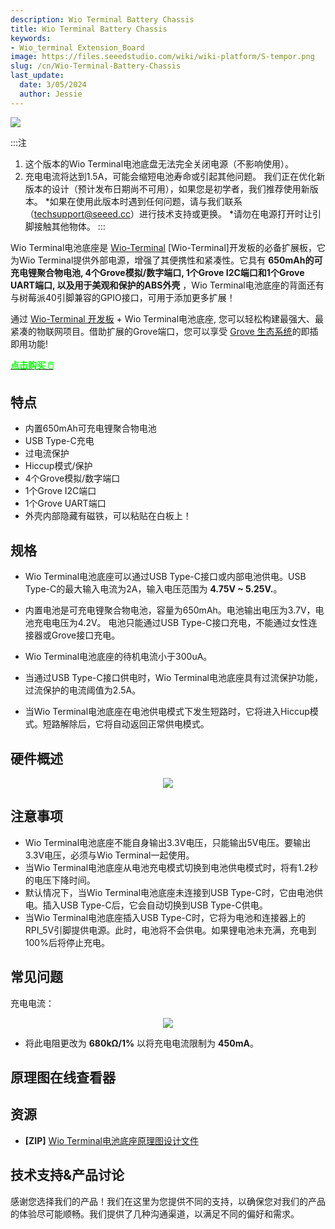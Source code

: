 ```yaml
---
description: Wio Terminal Battery Chassis
title: Wio Terminal Battery Chassis
keywords:
- Wio_terminal Extension_Board
image: https://files.seeedstudio.com/wiki/wiki-platform/S-tempor.png
slug: /cn/Wio-Terminal-Battery-Chassis
last_update:
  date: 3/05/2024
  author: Jessie
---
```



![](https://files.seeedstudio.com/wiki/Wio-Terminal-Battery-Chassis/img/45.png)

:::注
1. 这个版本的Wio Terminal电池底盘无法完全关闭电源（不影响使用）。
2. 充电电流将达到1.5A，可能会缩短电池寿命或引起其他问题。
我们正在优化新版本的设计（预计发布日期尚不可用），如果您是初学者，我们推荐使用新版本。
*如果在使用此版本时遇到任何问题，请与我们联系（techsupport@seeed.cc）进行技术支持或更换。
*请勿在电源打开时让引脚接触其他物体。
:::

Wio Terminal电池底座是 [Wio-Terminal](https://www.seeedstudio.com/Wio-Terminal-p-4509.html) [Wio-Terminal]开发板的必备扩展板，它为Wio Terminal提供外部电源，增强了其便携性和紧凑性。它具有 **650mAh的可充电锂聚合物电池, 4个Grove模拟/数字端口, 1个Grove I2C端口和1个Grove UART端口, 以及用于美观和保护的ABS外壳** ，Wio Terminal电池底座的背面还有与树莓派40引脚兼容的GPIO接口，可用于添加更多扩展！

通过 [Wio-Terminal 开发板](https://www.seeedstudio.com/Wio-Terminal-p-4509.html) + Wio Terminal电池底座, 您可以轻松构建最强大、最紧凑的物联网项目。借助扩展的Grove端口，您可以享受 [Grove 生态系统](https://www.seeedstudio.com/category/Grove-c-1003.html)的即插即用功能!

<div class="get_one_now_container" style={{textAlign: 'center'}}>
    <a class="get_one_now_item" href="https://www.seeedstudio.com/Wio-Terminal-Chassis-Battery-650mAh-p-4756.html"><strong><span><font color={'FFFFFF'} size={"4"}> 点击购买 🖱️</font></span></strong>
    </a>
</div>

## 特点

- 内置650mAh可充电锂聚合物电池
- USB Type-C充电
- 过电流保护
- Hiccup模式/保护
- 4个Grove模拟/数字端口
- 1个Grove I2C端口
- 1个Grove UART端口
- 外壳内部隐藏有磁铁，可以粘贴在白板上！

## 规格

- Wio Terminal电池底座可以通过USB Type-C接口或内部电池供电。USB Type-C的最大输入电流为2A，输入电压范围为 **4.75V ~ 5.25V.**。

- 内置电池是可充电锂聚合物电池，容量为650mAh。电池输出电压为3.7V，电池充电电压为4.2V。
电池只能通过USB Type-C接口充电，不能通过女性连接器或Grove接口充电。

- Wio Terminal电池底座的待机电流小于300uA。

- 当通过USB Type-C接口供电时，Wio Terminal电池底座具有过流保护功能，过流保护的电流阈值为2.5A。
- 当Wio Terminal电池底座在电池供电模式下发生短路时，它将进入Hiccup模式。短路解除后，它将自动返回正常供电模式。

## 硬件概述

<div align="center"><img src="https://files.seeedstudio.com/wiki/Wio-Terminal-Battery-Chassis/img/WT-battery-front.jpg" /></div>

## 注意事项

- Wio Terminal电池底座不能自身输出3.3V电压，只能输出5V电压。要输出3.3V电压，必须与Wio Terminal一起使用。
- 当Wio Terminal电池底座从电池充电模式切换到电池供电模式时，将有1.2秒的电压下降时间。
- 默认情况下，当Wio Terminal电池底座未连接到USB Type-C时，它由电池供电。插入USB Type-C后，它会自动切换到USB Type-C供电。
- 当Wio Terminal电池底座插入USB Type-C时，它将为电池和连接器上的RPI_5V引脚提供电源。此时，电池将不会供电。如果锂电池未充满，充电到100%后将停止充电。

## 常见问题

充电电流：

<div align="center"><img src="https://files.seeedstudio.com/wiki/Wio-Terminal-Battery-Chassis/img/sch.png" /></div>

- 将此电阻更改为 **680kΩ/1%** 以将充电电流限制为 **450mA**。

## 原理图在线查看器

<div className="altium-ecad-viewer" data-project-src="https://files.seeedstudio.com/wiki/Wio-Terminal-Battery-Chassis/res/Wio%20Terminal%20Chassis%20-%20Battery_SCH.zip" style={{borderRadius: '0px 0px 4px 4px', height: 500, borderStyle: 'solid', borderWidth: 1, borderColor: 'rgb(241, 241, 241)', overflow: 'hidden', maxWidth: 1280, maxHeight: 700, boxSizing: 'border-box'}}>
</div>

## 资源

- **[ZIP]** [Wio Terminal电池底座原理图设计文件](https://files.seeedstudio.com/wiki/Wio-Terminal-Battery-Chassis/res/Wio%20Terminal%20Chassis%20-%20Battery_SCH.zip)

## 技术支持&产品讨论


感谢您选择我们的产品！我们在这里为您提供不同的支持，以确保您对我们的产品的体验尽可能顺畅。我们提供了几种沟通渠道，以满足不同的偏好和需求。

<div class="button_tech_support_container">
<a href="https://forum.seeedstudio.com/" class="button_forum"></a> 
<a href="https://www.seeedstudio.com/contacts" class="button_email"></a>
</div>

<div class="button_tech_support_container">
<a href="https://discord.gg/eWkprNDMU7" class="button_discord"></a> 
<a href="https://github.com/Seeed-Studio/wiki-documents/discussions/69" class="button_discussion"></a>
</div>
